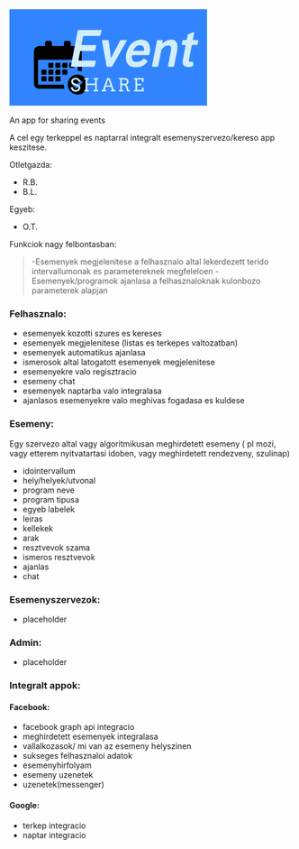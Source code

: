 <img src='https://github.com/Csipet-csapat/eventshare/blob/master/img/logo.png'>

An app for sharing events

A cel egy terkeppel es naptarral integralt esemenyszervezo/kereso app keszitese.

Otletgazda:
 * R.B.
 * B.L.
 
Egyeb:
 * O.T.

Funkciok nagy felbontasban:
>-Esemenyek megjelenitese a felhasznalo altal lekerdezett terido intervallumonak es parametereknek megfeleloen
>-Esemenyek/programok ajanlasa a felhasznaloknak kulonbozo parameterek alapjan
	

### Felhasznalo:

* esemenyek kozotti szures es kereses
* esemenyek megjelenitese (listas es terkepes valtozatban)
* esemenyek automatikus ajanlasa
* ismerosok altal latogatott esemenyek megjelenitese
* esemenyekre valo regisztracio
* esemeny chat
* esemenyek naptarba valo integralasa
* ajanlasos esemenyekre valo meghivas fogadasa es kuldese
	


### Esemeny:
 Egy szervezo altal vagy algoritmikusan meghirdetett esemeny ( pl mozi, vagy etterem nyitvatartasi idoben, vagy meghirdetett rendezveny, szulinap)

* idointervallum
* hely/helyek/utvonal
* program neve
* program tipusa
* egyeb labelek
* leiras
* kellekek
* arak
* resztvevok szama
* ismeros resztvevok
* ajanlas
* chat
    

### Esemenyszervezok:

* placeholder

### Admin:

* placeholder

### Integralt appok:

#### Facebook:
* facebook graph api integracio
* meghirdetett esemenyek integralasa
* vallalkozasok/ mi van az esemeny helyszinen
* sukseges felhasznaloi adatok
* esemenyhirfolyam
* esemeny uzenetek
* uzenetek(messenger)

#### Google:
* terkep integracio
* naptar integracio


